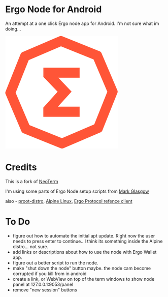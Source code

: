 Ergo Node for Android
=======

An attempt at a one click Ergo node app for Android. I'm not sure what im doing...


![alt text](https://github.com/rustinmyeye/ErgoNode/blob/master/artwork/ergo-small.png?raw=true)

Credits
=======

This is a fork of [NeoTerm](https://github.com/NeoTerrm/NeoTerm)

I'm using some parts of Ergo Node setup scripts from [Mark Glasgow](https://github.com/glasgowm148/ergoscripts)

also - [proot-distro](https://github.com/termux/proot-distro), [Alpine Linux](https://www.alpinelinux.org/), [Ergo Protocol refence client](https://github.com/ergoplatform/ergo/releases)

To Do
=======

- figure out how to automate the initial apt update. Right now the user needs to press enter to continue...I think its something inside the Alpine distro... not sure.
- add links or descriptions about how to use the node with Ergo Wallet app.
- figure out a better script to run the node.
- make "shut down the node" button maybe. the node cam become corrupted if you kill from in android
- create a link, or WebView on top of the term windows to show node panel at 127.0.0.1:9053/panel
- remove "new session" buttons


